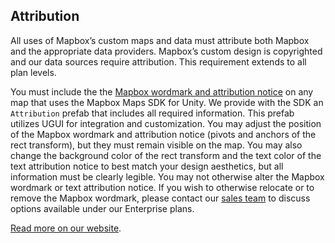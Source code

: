 ## Attribution

All uses of Mapbox’s custom maps and data must attribute both Mapbox and the appropriate data providers. Mapbox’s custom design is copyrighted and our data sources require attribution. This requirement extends to all plan levels.

You must include the the [Mapbox wordmark and attribution notice](https://www.mapbox.com/help/attribution/) on any map that uses the Mapbox Maps SDK for Unity. We provide with the SDK an `Attribution` prefab that includes all required information. This prefab utilizes UGUI for integration and customization. You may adjust the position of the Mapbox wordmark and attribution notice (pivots and anchors of the rect transform), but they must remain visible on the map. You may also change the background color of the rect transform and the text color of the text attribution notice to best match your design aesthetics, but all information must be clearly legible. You may not otherwise alter the Mapbox wordmark or text attribution notice. If you wish to otherwise relocate or to remove the Mapbox wordmark, please contact our [sales team](mailto:sales@mapbox.com) to discuss options available under our Enterprise plans. 

[Read more on our website](https://www.mapbox.com/help/attribution/).